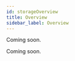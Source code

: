 ```yaml
---
id: storageOverview
title: Overview
sidebar_label: Overview
---
```

Coming soon.

<!--
The Crust Network has built a [Decentralized Storage Market (DSM)](DSM.md) that allows everyone to access it. Storage users and merchants both can take what they need from the DSM.

## Storage Users

Storage users are those who have storage needs. They can initiate storage orders in the DSM by paying a certain fee. Storage fees are dynamically adjusted depending on the storage resources in the network, on-chain state resources, and throughput resources, and users can also add a small fee to expedite the handling process of storage orders. Check out the [Storage User Guide](storageUserGuide.md) for more details.

Storage users can also get **storage order discounts** by locking CRUs in storage market collateral. Check [Storage Market Benefits](marketBenefits.md) for more details.

## Storage Merchants

[Group Owner nodes](ownerNode.md) can register as storage merchants on behalf of the Group and are required to pay a certain deposit for doing so. The storage merchants receive storage orders through the DSM, and the Member nodes in the Group will be responsible for completing file storage and providing retrieval services.

Merchants will be rewarded with the following benefits after successfully storing files:

1. a corresponding storage income from the DSM.

2. an extended effective data size. (The effective data size will contribute more storage hash power than SRD), which can effectively increase the stake limit of nodes and in turn help the nodes get higher staking rewards. 

The specific rules for storage hash power calculation can be found in the [Economic White Paper](https://crust-data.oss-cn-shanghai.aliyuncs.com/crust-home/whitepapers/ecowhitepaper_en.pdf).)

Check out the [Storage Merchant Guide](merchantGuide.m'd) for more details.

Storage merchants can also get **order settlement transaction fee exemptions** by locking CRUs as storage market collateral. Check [Storage Market Benefits](marketBenefits.md) for more details.

## Developers

The Crust Network has provided necessary technical tools for developers to enable them to build DSM-based applications needed in varied business scenarios. Check out [how to build](build-getting-started.md).
-->
Coming soon.
